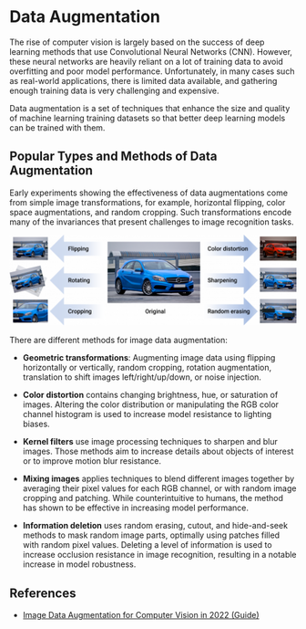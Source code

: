 # Data Augmentation

The rise of computer vision is largely based on the success of deep learning methods that use Convolutional Neural Networks (CNN). However, these neural networks are heavily reliant on a lot of training data to avoid overfitting and poor model performance. Unfortunately, in many cases such as real-world applications, there is limited data available, and gathering enough training data is very challenging and expensive.

Data augmentation is a set of techniques that enhance the size and quality of machine learning training datasets so that better deep learning models can be trained with them.

## Popular Types and Methods of Data Augmentation 

Early experiments showing the effectiveness of data augmentations come from simple image transformations, for example, horizontal flipping, color space augmentations, and random cropping. Such transformations encode many of the invariances that present challenges to image recognition tasks.

<p align="center">
<img src="pic/overview-methods-of-data-augmentation-computer-vision-1060x336.png">
</p>

There are different methods for image data augmentation: 

- __Geometric transformations__: Augmenting image data using flipping horizontally or vertically, random cropping, rotation augmentation, translation to shift images left/right/up/down, or noise injection. 
- __Color distortion__ contains changing brightness, hue, or saturation of images. Altering the color distribution or manipulating the RGB color channel histogram is used to increase model resistance to lighting biases. 
- __Kernel filters__ use image processing techniques to sharpen and blur images. Those methods aim to increase details about objects of interest or to improve motion blur resistance. 
- __Mixing images__ applies techniques to blend different images together by averaging their pixel values for each RGB channel, or with random image cropping and patching. While counterintuitive to humans, the method has shown to be effective in increasing model performance. 

- __Information deletion__ uses random erasing, cutout, and hide-and-seek methods to mask random image parts, optimally using patches filled with random pixel values. Deleting a level of information is used to increase occlusion resistance in image recognition, resulting in a notable increase in model robustness.

## References

- [Image Data Augmentation for Computer Vision in 2022 (Guide)](https://viso.ai/computer-vision/image-data-augmentation-for-computer-vision/)